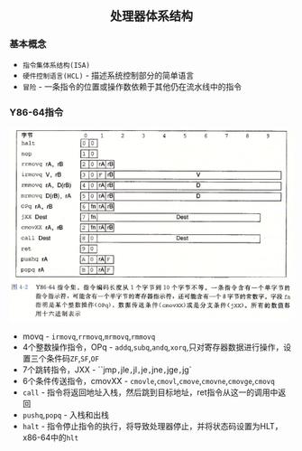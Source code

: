 ## <center>处理器体系结构</center>

### 基本概念
* `指令集体系结构(ISA)`
* `硬件控制语言(HCL)` - 描述系统控制部分的简单语言
* `冒险` - 一条指令的位置或操作数依赖于其他仍在流水线中的指令

### Y86-64指令
![Y86-64](y86-64.png)
* movq - `irmovq`,`rrmovq`,`mrmovq`,`rmmovq`
* 4个整数操作指令，OPq - `addq`,`subq`,`andq`,`xorq`,只对寄存器数据进行操作，设置三个条件码`ZF`,`SF`,`OF`
* 7个跳转指令，JXX - ``jmp`,`jle`,`jl`,`je`,`jne`,`jge`,`jg`
* 6个条件传送指令，cmovXX - `cmovle`,`cmovl`,`cmove`,`cmovne`,`cmovge`,`cmovq`
* `call` - 指令将返回地址入栈，然后跳到目标地址，ret指令从这一的调用中返回
* `pushq`,`popq` - 入栈和出栈
* `halt` - 指令停止指令的执行，将导致处理器停止，并将状态码设置为HLT，x86-64中的`hlt`